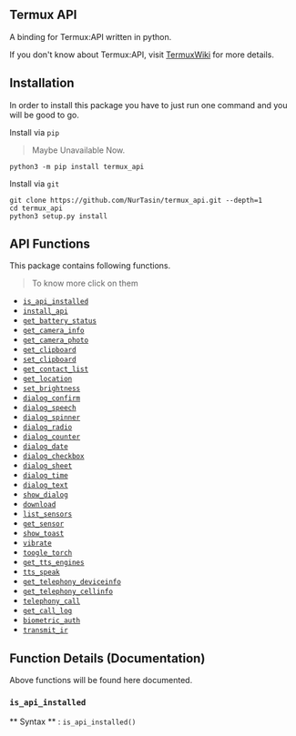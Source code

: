 ## Termux API

A binding for Termux:API written in python.

If you don't know about Termux:API, visit [TermuxWiki](https://wiki.termux.com/wiki/Termux:API) for more details.

## Installation
In order to install this package you have to just run one command and you will be good to go.

Install via `pip`
> Maybe Unavailable Now.
```console
python3 -m pip install termux_api
```

Install via `git`
```console
git clone https://github.com/NurTasin/termux_api.git --depth=1
cd termux_api
python3 setup.py install
```

## API Functions
This package contains following functions. 
> To know more click on them
- [`is_api_installed`](#is_api_installed)
- [`install_api`](#install_api)
- [`get_battery_status`](#get_battery_status)
- [`get_camera_info`](#get_camera_info)
- [`get_camera_photo`](#get_camera_photo)
- [`get_clipboard`](#get_clipboard)
- [`set_clipboard`](#set_clipboard)
- [`get_contact_list`](#get_contact_list)
- [`get_location`](#get_location)
- [`set_brightness`](#set_brightness)
- [`dialog_confirm`](#dialog_confirm)
- [`dialog_speech`](#dialog_speech)
- [`dialog_spinner`](#dialog_spinner)
- [`dialog_radio`](#dialog_radio)
- [`dialog_counter`](#dialog_counter)
- [`dialog_date`](#dialog_date)
- [`dialog_checkbox`](#dialog_checkbox)
- [`dialog_sheet`](#dialog_sheet)
- [`dialog_time`](#dialog_time)
- [`dialog_text`](#dialog_text)
- [`show_dialog`](#show_dialog)
- [`download`](#download)
- [`list_sensors`](#list_sensors)
- [`get_sensor`](#get_sensor)
- [`show_toast`](#show_toast)
- [`vibrate`](#vibrate)
- [`toogle_torch`](#toogle_torch)
- [`get_tts_engines`](#get_tts_engines)
- [`tts_speak`](#tts_speak)
- [`get_telephony_deviceinfo`](#get_telephony_deviceinfo)
- [`get_telephony_cellinfo`](#get_telephony_cellinfo)
- [`telephony_call`](#telephony_call)
- [`get_call_log`](#get_call_log)
- [`biometric_auth`](#biometric_auth)
- [`transmit_ir`](#transmit_ir)

## Function Details (Documentation)
Above functions will be found here documented.


### `is_api_installed`
** Syntax ** : `is_api_installed()`